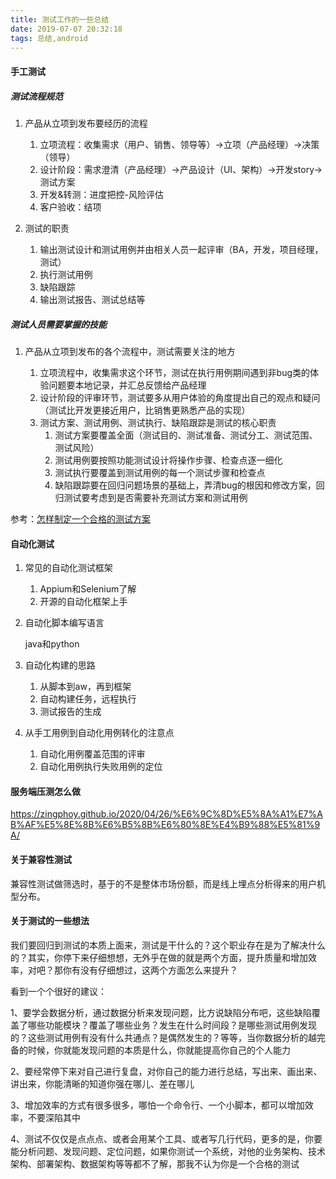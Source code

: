 ```yaml
---
title: 测试工作的一些总结
date: 2019-07-07 20:32:18
tags: 总结,android
---
```


#### 手工测试

##### 测试流程规范
1. 产品从立项到发布要经历的流程

    1. 立项流程：收集需求（用户、销售、领导等）->立项（产品经理）->决策（领导）
    2. 设计阶段：需求澄清（产品经理）->产品设计（UI、架构）->开发story->测试方案
    3. 开发&转测：进度把控-风险评估
    4. 客户验收：结项

2. 测试的职责

    1. 输出测试设计和测试用例并由相关人员一起评审（BA，开发，项目经理，测试）
    2. 执行测试用例
    3. 缺陷跟踪
    4. 输出测试报告、测试总结等

##### 测试人员需要掌握的技能
1. 产品从立项到发布的各个流程中，测试需要关注的地方

   1. 立项流程中，收集需求这个环节，测试在执行用例期间遇到非bug类的体验问题要本地记录，并汇总反馈给产品经理
   2. 设计阶段的评审环节，测试要多从用户体验的角度提出自己的观点和疑问（测试比开发更接近用户，比销售更熟悉产品的实现）
   3. 测试方案、测试用例、测试执行、缺陷跟踪是测试的核心职责
      1. 测试方案要覆盖全面（测试目的、测试准备、测试分工、测试范围、测试风险）
      2. 测试用例要按照功能测试设计将操作步骤、检查点逐一细化
      2. 测试执行要覆盖到测试用例的每一个测试步骤和检查点
      3. 缺陷跟踪要在回归问题场景的基础上，弄清bug的根因和修改方案，回归测试要考虑到是否需要补充测试方案和测试用例

参考：[怎样制定一个合格的测试方案](https://blog.csdn.net/alice_tl/article/details/80218342)

<!--more-->

#### 自动化测试
1. 常见的自动化测试框架

    1. Appium和Selenium了解
    2. 开源的自动化框架上手

2. 自动化脚本编写语言

    java和python

3. 自动化构建的思路
    
    1. 从脚本到aw，再到框架
    2. 自动构建任务，远程执行
    3. 测试报告的生成

4. 从手工用例到自动化用例转化的注意点

    1. 自动化用例覆盖范围的评审
    2. 自动化用例执行失败用例的定位

#### 服务端压测怎么做
https://zingphoy.github.io/2020/04/26/%E6%9C%8D%E5%8A%A1%E7%AB%AF%E5%8E%8B%E6%B5%8B%E6%80%8E%E4%B9%88%E5%81%9A/

#### 关于兼容性测试
兼容性测试做筛选时，基于的不是整体市场份额，而是线上埋点分析得来的用户机型分布。


#### 关于测试的一些想法
我们要回归到测试的本质上面来，测试是干什么的？这个职业存在是为了解决什么的？其实，你停下来仔细想想，无外乎在做的就是两个方面，提升质量和增加效率，对吧？那你有没有仔细想过，这两个方面怎么来提升？

看到一个个很好的建议：

1、要学会数据分析，通过数据分析来发现问题，比方说缺陷分布吧，这些缺陷覆盖了哪些功能模块？覆盖了哪些业务？发生在什么时间段？是哪些测试用例发现的？这些测试用例有没有什么共通点？是偶然发生的？等等，当你数据分析的越完备的时候，你就能发现问题的本质是什么，你就能提高你自己的个人能力

2、要经常停下来对自己进行复盘，对你自己的能力进行总结，写出来、画出来、讲出来，你能清晰的知道你强在哪儿、差在哪儿

3、增加效率的方式有很多很多，哪怕一个命令行、一个小脚本，都可以增加效率，不要深陷其中

4、测试不仅仅是点点点、或者会用某个工具、或者写几行代码，更多的是，你要能分析问题、发现问题、定位问题，如果你测试一个系统，对他的业务架构、技术架构、部署架构、数据架构等等都不了解，那我不认为你是一个合格的测试


